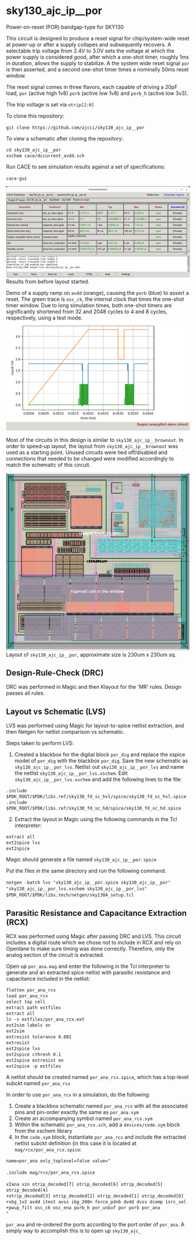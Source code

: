 # sky130_ajc_ip__por
Power-on-reset (POR) bandgap-type for SKY130

This circuit is designed to produce a reset signal for chip/system-wide reset at power-up or after a supply collapes and subsequently recovers.  A selectable trip voltage from 2.4V to 3.0V sets the voltage at which the power supply is considered good, after which a one-shot timer, roughly 1ms in duration, allows the supply to stabilize.  A the system wide reset signal `por` is then asserted, and a second one-shot timer times a nominally 50ms reset window. 

The reset signal comes in three flavors, each capable of driving a 20pF load, `por` (active high 1v8) `porb` (active low 1v8) and `porb_h` (active low 3v3).

The trip voltage is set via `otrip[2:0]`

To clone this repository:

`git clone https://github.com/ajcci/sky130_ajc_ip__por`

To view a schematic after cloning the repository:

```
cd sky130_ajc_ip__por
xschem cace/dccurrent_avdd.sch
```

Run CACE to see simulation results against a set of specifications:

`cace-gui`

![](sky130_ajc_ip__por.png)
Results from before layout started.


Demo of a supply ramp on `avdd` (orange), causing the `porb` (blue) to assert a reset.  The green trace is `osc_ck`, the internal clock that times the one-shot timer window.  Due to long simulation times, both one-shot timers are significantly shortened from 32 and 2048 cycles to 4 and 8 cycles, respectively, using a test mode.
![](por_demo.png)


Most of the circuits in this design is similar to `sky130_ajc_ip__brownout`. In order to speed-up layout, the layout from `sky130_ajc_ip__brownout`
was used as a starting point.  Unused circuits were tied off/disabled and connections that needed to be changed were modified accordingly to match
the schematic of this circuit.

![](sky130_ajc_ip__por_layout.png)
Layout of `sky130_ajc_ip__por`, approximate size is 230um x 230um sq.

## Design-Rule-Check (DRC)
DRC was performed in Magic and then Klayout for the 'MR' rules.  Design passes all rules.

## Layout vs Schematic (LVS)
LVS was performed using Magic for layout-to-spice netlist extraction, and then Netgen for netlist comparison vs schematic.

Steps taken to perform LVS:

1. Created a blackbox for the digital block `por_dig` and replace the xspice model of `por_dig` with the blackbox `por_dig`.  Save the new schematic as `sky130_ajc_ip__por_lvs`.
Netlist out `sky130_ajc_ip__por_lvs` and name the netlist `sky130_ajc_ip__por_lvs.xschem`.  Edit `sky130_ajc_ip__por_lvs.xschem` and add the following lines to the file:

```
.include $PDK_ROOT/$PDK/libs.ref/sky130_fd_sc_hvl/spice/sky130_fd_sc_hvl.spice
.include $PDK_ROOT/$PDK/libs.ref/sky130_fd_sc_hd/spice/sky130_fd_sc_hd.spice
```

2. Extract the layout in Magic using the following commands in the Tcl interpreter:

```
extract all
ext2spice lvs
ext2spice
```

Magic should generate a file named `sky130_ajc_ip__por.spice`

Put the files in the same directory and run the following command:

```netgen -batch lvs "sky130_ajc_ip__por.spice sky130_ajc_ip__por" "sky130_ajc_ip__por_lvs.xschem sky130_ajc_ip__por_lvs" $PDK_ROOT/$PDK/libs.tech/netgen/sky130A_setup.tcl```


## Parasitic Resistance and Capacitance Extraction (RCX)
RCX was performed using Magic after passing DRC and LVS.  This circuit includes a digital route which we chose not to include in RCX and rely on Openlane to make sure timing was done correctly.  Therefore, only the analog section of the circuit is extracted.

Open up `por_ana.mag` and enter the following in the Tcl interpreter to generate and an extracted spice netlist with parasitic resistance and capacitance included in the netlist:

```
flatten por_ana_rcx
load por_ana_rcx
select top cell
extract path extfiles
extract all
ln -s extfiles/por_ana_rcx.ext
ext2sim labels on
ext2sim
extresist tolerance 0.001
extresist
ext2spice lvs
ext2spice cthresh 0.1
ext2spice extresist on
ext2spice -p extfiles
```
A netlist should be created named `por_ana_rcx.spice`, which has a top-level subckt named `por_ana_rcx`

In order to use `por_ana_rcx` in a simulation, do the following:
1. Create a blackbox schematic named `por_ana_rcx` with all the associated pins and pin-order exactly the same as `por_ana.sym`
2. Create an accompanying symbol named `por_ana_rcx.sym`
3. Within the schematic `por_ana_rcx.sch`, add a `devices/code.sym` block from the xschem library
4. In the `code.sym` block, instantiate `por_ana_rcx` and include the extracted netlist subckt definition (in this case it is located at `mag/rcx/por_ana_rcx.spice`:

```
name=por_ana only_toplevel=false value="

.include mag/rcx/por_ana_rcx.spice

xIana vin otrip_decoded[7] otrip_decoded[6] otrip_decoded[5] otrip_decoded[4] 
+otrip_decoded[3] otrip_decoded[2] otrip_decoded[1] otrip_decoded[0]
+vbg_1v2 avdd itest avss ibg_200n force_pdnb dvdd dvss dcomp isrc_sel
+pwup_filt osc_ck osc_ena porb_h por_unbuf por porb por_ana
"
```



 `por_ana` and re-ordered the ports according to the port order of `por_ana`.  A simply way to accomplish this is to open up `sky130_ajc_`
